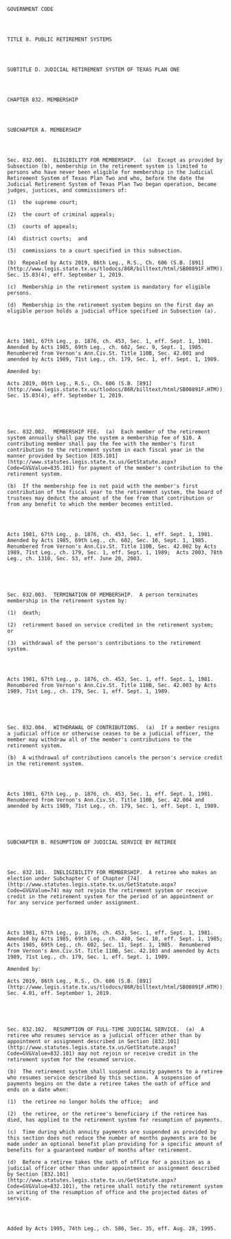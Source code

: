 ﻿
    
    
    	
    					
    
    
    GOVERNMENT CODE
    
      
    
    
    TITLE 8. PUBLIC RETIREMENT SYSTEMS
    
      
    
    
    SUBTITLE D. JUDICIAL RETIREMENT SYSTEM OF TEXAS PLAN ONE
    
      
    
    
    CHAPTER 832. MEMBERSHIP
    
      
    
    
    SUBCHAPTER A. MEMBERSHIP
    
      
    
    
    Sec. 832.001.  ELIGIBILITY FOR MEMBERSHIP.  (a)  Except as provided by Subsection (b), membership in the retirement system is limited to persons who have never been eligible for membership in the Judicial Retirement System of Texas Plan Two and who, before the date the Judicial Retirement System of Texas Plan Two began operation, became judges, justices, and commissioners of:
    
    (1)  the supreme court;
    
    (2)  the court of criminal appeals;
    
    (3)  courts of appeals;
    
    (4)  district courts;  and
    
    (5)  commissions to a court specified in this subsection.
    
    (b)  Repealed by Acts 2019, 86th Leg., R.S., Ch. 606 (S.B. [891](http://www.legis.state.tx.us/tlodocs/86R/billtext/html/SB00891F.HTM)), Sec. 15.03(4), eff. September 1, 2019.
    
    (c)  Membership in the retirement system is mandatory for eligible persons.
    
    (d)  Membership in the retirement system begins on the first day an eligible person holds a judicial office specified in Subsection (a).
    
    
    
    
    Acts 1981, 67th Leg., p. 1876, ch. 453, Sec. 1, eff. Sept. 1, 1981.  Amended by Acts 1985, 69th Leg., ch. 602, Sec. 9, Sept. 1, 1985.  Renumbered from Vernon's Ann.Civ.St. Title 110B, Sec. 42.001 and amended by Acts 1989, 71st Leg., ch. 179, Sec. 1, eff. Sept. 1, 1989.
    
    Amended by: 
    
    Acts 2019, 86th Leg., R.S., Ch. 606 (S.B. [891](http://www.legis.state.tx.us/tlodocs/86R/billtext/html/SB00891F.HTM)), Sec. 15.03(4), eff. September 1, 2019.
    
    
    
    
    
    Sec. 832.002.  MEMBERSHIP FEE.  (a)  Each member of the retirement system annually shall pay the system a membership fee of $10. A contributing member shall pay the fee with the member's first contribution to the retirement system in each fiscal year in the manner provided by Section [835.101](http://www.statutes.legis.state.tx.us/GetStatute.aspx?Code=GV&Value=835.101) for payment of the member's contribution to the retirement system.
    
    (b)  If the membership fee is not paid with the member's first contribution of the fiscal year to the retirement system, the board of trustees may deduct the amount of the fee from that contribution or from any benefit to which the member becomes entitled.
    
    
    
    
    Acts 1981, 67th Leg., p. 1876, ch. 453, Sec. 1, eff. Sept. 1, 1981.  Amended by Acts 1985, 69th Leg., ch. 602, Sec. 10, Sept. 1, 1985.  Renumbered from Vernon's Ann.Civ.St. Title 110B, Sec. 42.002 by Acts 1989, 71st Leg., ch. 179, Sec. 1, eff. Sept. 1, 1989;  Acts 2003, 78th Leg., ch. 1310, Sec. 53, eff. June 20, 2003.
    
    
    
    
    
    Sec. 832.003.  TERMINATION OF MEMBERSHIP.  A person terminates membership in the retirement system by:
    
    (1)  death;
    
    (2)  retirement based on service credited in the retirement system;  or
    
    (3)  withdrawal of the person's contributions to the retirement system.
    
    
    
    
    Acts 1981, 67th Leg., p. 1876, ch. 453, Sec. 1, eff. Sept. 1, 1981.  Renumbered from Vernon's Ann.Civ.St. Title 110B, Sec. 42.003 by Acts 1989, 71st Leg., ch. 179, Sec. 1, eff. Sept. 1, 1989.
    
    
    
    
    
    Sec. 832.004.  WITHDRAWAL OF CONTRIBUTIONS.  (a)  If a member resigns a judicial office or otherwise ceases to be a judicial officer, the member may withdraw all of the member's contributions to the retirement system.
    
    (b)  A withdrawal of contributions cancels the person's service credit in the retirement system.
    
    
    
    
    Acts 1981, 67th Leg., p. 1876, ch. 453, Sec. 1, eff. Sept. 1, 1981.  Renumbered from Vernon's Ann.Civ.St. Title 110B, Sec. 42.004 and amended by Acts 1989, 71st Leg., ch. 179, Sec. 1, eff. Sept. 1, 1989.
    
    
    
    
    
    SUBCHAPTER B. RESUMPTION OF JUDICIAL SERVICE BY RETIREE
    
      
    
    
    Sec. 832.101.  INELIGIBILITY FOR MEMBERSHIP.  A retiree who makes an election under Subchapter C of Chapter [74](http://www.statutes.legis.state.tx.us/GetStatute.aspx?Code=GV&Value=74) may not rejoin the retirement system or receive credit in the retirement system for the period of an appointment or for any service performed under assignment.
    
    
    
    
    Acts 1981, 67th Leg., p. 1876, ch. 453, Sec. 1, eff. Sept. 1, 1981.  Amended by Acts 1985, 69th Leg., ch. 480, Sec. 10, eff. Sept. 1, 1985;  Acts 1985, 69th Leg., ch. 602, Sec. 11, Sept. 1, 1985.  Renumbered from Vernon's Ann.Civ.St. Title 110B, Sec. 42.103 and amended by Acts 1989, 71st Leg., ch. 179, Sec. 1, eff. Sept. 1, 1989.
    
    Amended by: 
    
    Acts 2019, 86th Leg., R.S., Ch. 606 (S.B. [891](http://www.legis.state.tx.us/tlodocs/86R/billtext/html/SB00891F.HTM)), Sec. 4.01, eff. September 1, 2019.
    
    
    
    
    
    Sec. 832.102.  RESUMPTION OF FULL-TIME JUDICIAL SERVICE.  (a)  A retiree who resumes service as a judicial officer other than by appointment or assignment described in Section [832.101](http://www.statutes.legis.state.tx.us/GetStatute.aspx?Code=GV&Value=832.101) may not rejoin or receive credit in the retirement system for the resumed service.
    
    (b)  The retirement system shall suspend annuity payments to a retiree who resumes service described by this section.  A suspension of payments begins on the date a retiree takes the oath of office and ends on a date when:
    
    (1)  the retiree no longer holds the office;  and
    
    (2)  the retiree, or the retiree's beneficiary if the retiree has died, has applied to the retirement system for resumption of payments.
    
    (c)  Time during which annuity payments are suspended as provided by this section does not reduce the number of months payments are to be made under an optional benefit plan providing for a specific amount of benefits for a guaranteed number of months after retirement.
    
    (d)  Before a retiree takes the oath of office for a position as a judicial officer other than under appointment or assignment described by Section [832.101](http://www.statutes.legis.state.tx.us/GetStatute.aspx?Code=GV&Value=832.101), the retiree shall notify the retirement system in writing of the resumption of office and the projected dates of service.
    
    
    
    
    Added by Acts 1995, 74th Leg., ch. 586, Sec. 35, eff. Aug. 28, 1995.
    
    
    
    
    				
